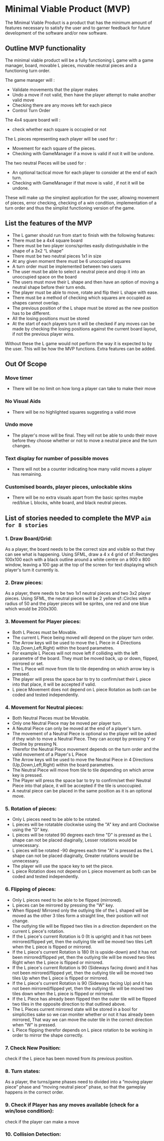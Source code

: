 # Minimal Viable Product (MVP) 

The Minimal Viable Product is a product that has the minimum amount of features necessary to satisfy the user and to garner feedback for future development of the software and/or new software.

## Outline MVP functionality

The minimal viable product will be a fully functioning L game with a game manager, board, movable L pieces, movable neutral pieces and a functioning turn order.

The game manager will :

- Validate movements that the player makes
- Undo a move if not valid, then have the player attempt to make another valid move
- Checking there are any moves left for each piece
- Control Turn Order

The 4x4 square board will :

- check whether each square is occupied or not

The L pieces representing each player will be used for :

- Movement for each square of the pieces.
- Checking with GameManager if a move is valid if not it will be undone.

The two neutral Pieces will be used for :

- An optional tactical move for each player to consider at the end of each turn.
- Checking with GameManager if that move is valid , if not it will be undone.

These will make up the simplest application for the user, allowing movement of pieces, error checking, checking of a win condition, implementation of a turn order and thus the simplist functioning version of the game.

## List the features of the MVP

- The L gamer should run from start to finish with the following features:
- There must be a 4x4 square board
- There must be two player icons/sprites easily distinguishable in the shape of a 3x2 “L shape”
- There must be two neutral pieces 1x1 in size
- At any given moment there must be 6 unoccupied squares
- A turn order must be implemented between two users
- The user must be able to select a neutral piece and drop it into an unoccupied space on the board
- The users must move their L shape and then have an option of moving a neutral shape before their turn ends.
- The player must be able to move, rotate and flip their L shape with ease.
- There must be a method of checking which squares are occupied as shapes cannot overlap.
- The previous position of the L shape must be stored as the new position has to be different.
- All the losing positions must be stored
- At the start of each players turn it will be checked if any moves can be made by checking the losing positions against the current board layout, if not the previous player wins.

Without these the L game would not perform the way it is expected to by the user.
This will be how the MVP functions. Extra features can be added.

## Out Of Scope

### Move timer
- There will be no limit on how long a player can take to make their move
### No Visual Aids
- There will be no highlighted squares suggesting a valid move
### Undo move
- The player's move will be final. They will not be able to undo their move before they choose whether or not to move a neutral piece and the turn changes.
### Text display for number of possible moves
- There will not be a counter indicating how many valid moves a player has remaining.
### Customised boards, player pieces, unlockable skins
- There will be no extra visuals apart from the basic sprites maybe red/blue L blocks, white board, and black neutral pieces.

## List of stories needed to complete the MVP `aim for 8 stories`

### 1. Draw Board/Grid: 

As a player, the board needs to be the correct size and visible so that they can see what is happening.
Using SFML, draw a 4 x 4 grid of sf::Rectangles 100x100 each with a black outline around a white centre on a 900 x 800 window, leaving a 100 gap at the top of the screen for text displaying which player's turn it currently is. 

### 2. Draw pieces: 

As a player, there needs to be two 1x1 neutral pieces and two 3x2 player pieces.
Using SFML, the neutral pieces will be 2 yellow sf::Circles with a radius of 50 and the player pieces will be sprites, one red and one blue which would be 200x300.


### 3. Movement for Player pieces: 

- Both L Pieces must be Movable.
- The current L Piece being moved will depend on the player turn order.
- The Arrow keys will be used to move the L Piece in 4 Directions (Up,Down,Left,Right) within the board parametres.
- For example L Pieces will not move left if colliding with the left parametre of the board. They must be moved back, up or down, flipped, mirrored or set.
- The L Piece will move from tile to tile depending on which arrow key is pressed.
- The player will press the space bar to try to confirm/set their L piece into that place, it will be accepted if valid.
- L piece Movement does not depend on L piece Rotation as both can be coded and tested independently.

### 4. Movement for Neutral pieces: 

- Both Neutral Pieces must be Movable.
- Only one Neutral Piece may be moved per player turn.
- A Neutral Piece can only be moved at the end of a player's turn.
- The movement of a Neutral Piece is optional so the player will be asked if they wish to move a Neutral Piece. They can accept by pressing Y or decline by pressing N.
- Therefor the Neutral Piece movement depends on the turn order and the valid movement of a Player's L Piece 
- The Arrow keys will be used to move the Neutral Piece in 4 Directions (Up,Down,Left,Right) within the board parametres.
- The Neutral Piece will move from tile to tile depending on which arrow key is pressed.
- The Player will press the space bar to try to confirm/set their Neutral Piece into that place, it will be accepted if the tile is unoccupied.
- A neutral piece can be placed in the same position as it is an optional move.

### 5. Rotation of pieces: 

- Only L pieces need to be able to be rotated.
- L pieces will be rotatable clockwise using the "A" key and anti Clockwise using the "D" key.
- L pieces will be rotated 90 degrees each time "D" is pressed as the L shape can not be placed diaginally, Lesser rotations would be unnecessary.
- L pieces will be rotated -90 degrees each time "A" is pressed as the L shape can not be placed diaginally, Greater rotations would be unnecessary.
- The player will use the space key to set the piece.
- L piece Rotation does not depend on L piece movement as both can be coded and tested independently.
 
### 6. Flipping of pieces: 

- Only L pieces need to be able to be flipped (mirrored).
- L pieces can be mirrored by pressing the "W" key.
- When flipped/ Mirrored only the outlying tile of the L shaped will be moved as the other 3 tiles form a straight line, their position will not change.
- The outlying tile will be flipped two tiles in a direction dependent on the current L piece's rotation.
- If the L piece's current Rotation is 0 (It is upright) and it has not been mirrored/flipped yet, then the outlying tile will be moved two tiles Left when the L piece is flipped or mirrored.
- If the L piece's current Rotation is 180 (It is upside-down) and it has not been mirrored/flipped yet, then the outlying tile will be moved two tiles Right when the L piece is flipped or mirrored.
- If the L piece's current Rotation is 90 (Sideways facing down) and it has not been mirrored/flipped yet, then the outlying tile will be moved two tiles Up when the L piece is flipped or mirrored.
- If the L piece's current Rotation is 90 (Sideways facing Up) and it has not been mirrored/flipped yet, then the outlying tile will be moved two tiles down when the L piece is flipped or mirrored.
- If the L Piece has already been flipped then the outer tile will be flipped two tiles in the opposite direction to that outlined above.
- The L Pieces current mirrored state will be stored in a bool for simplicities sake so we can moniter whether or not it has already been mirrored, That way we can move the outer tile in the correct direction when "W" is pressed.
- L Piece flipping therefor depends on L piece rotation to be working in order to mirror the shape correctly.

### 7. Check New Position: 

check if the L piece has been moved from its previous position. 



### 8. Turn states: 
As a player, the turns/game phases need to divided into a “moving player piece” phase and “moving neutral piece” phase, so that the gameplay happens in the correct order. 

### 9. Check if Player has any moves available (check for a win/lose condition): 

check if the player can make a move

### 10. Collision Detection:
